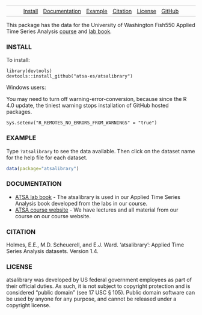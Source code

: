 <link rel="shortcut icon" href="favicon.ico" type="image/x-icon">

<style>
.nav{
    border:1px solid #ccc;
    border-width:1px 0;
    list-style:none;
    margin:0;
    padding:0;
    text-align:center;
}
.nav li{
    display:inline-block;
}
.nav a{
    display:inline-block;
    padding:5px;
}
</style>
<ul class="nav">
<li>
<a href="#install">Install</a>
</li>
<li>
<a href="#documentation">Documentation</a>
</li>
<li>
<a href="#example">Example</a>
</li>
<li>
<a href="#citation">Citation</a>
</li>
<li>
<a href="#license">License</a>
</li>
<li>
<a href="https://github.com/atsa-es/atsalibrary">GitHub</a>
</li>
</ul>

This package has the data for the University of Washington Fish550
Applied Time Series Analysis [course](https://atsa-es.github.io/atsa)
and [lab book](https://atsa-es.github.io/atsa-labs).

### INSTALL

To install:

    library(devtools)
    devtools::install_github("atsa-es/atsalibrary")

Windows users:

You may need to turn off warning-error-conversion, because since the R
4.0 update, the tiniest warning stops installation of GitHub hosted
packages.

    Sys.setenv("R_REMOTES_NO_ERRORS_FROM_WARNINGS" = "true")

### EXAMPLE

Type `?atsalibrary` to see the data available. Then click on the dataset name for the help file for each dataset.

``` r
data(package="atsalibrary")
```

### DOCUMENTATION

- [ATSA lab book](https://atsa-es.github.io/atsa-labs/) - The
  atsalibrary is used in our Applied Time Series Analysis book developed
  from the labs in our course.
- [ATSA course website](https://atsa-es.github.io/atsa/) - We have
  lectures and all material from our course on our course website.

### CITATION

Holmes, E.E., M.D. Scheuerell, and E.J. Ward. ‘atsalibrary’: Applied
Time Series Analysis datasets. Version 1.4.

### LICENSE

atsalibrary was developed by US federal government employees as part of
their official duties. As such, it is not subject to copyright
protection and is considered “public domain” (see 17 USC § 105). Public
domain software can be used by anyone for any purpose, and cannot be
released under a copyright license.
